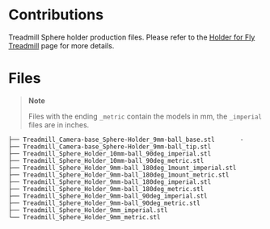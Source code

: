 # Contributions

Treadmill Sphere holder production files. Please refer to the [Holder for Fly Treadmill]({{site.baseurl}}/walking/sphere-holder) page for more details.


# Files

> __Note__
> 
> Files with the ending `_metric` contain the models in mm, the `_imperial` files are in inches.


```
├── Treadmill_Camera-base_Sphere-Holder_9mm-ball_base.stl       - 
├── Treadmill_Camera-base_Sphere-Holder_9mm-ball_tip.stl
├── Treadmill_Sphere_Holder_10mm-ball_90deg_imperial.stl
├── Treadmill_Sphere_Holder_10mm-ball_90deg_metric.stl
├── Treadmill_Sphere_Holder_9mm-ball_180deg_1mount_imperial.stl
├── Treadmill_Sphere_Holder_9mm-ball_180deg_1mount_metric.stl
├── Treadmill_Sphere_Holder_9mm-ball_180deg_imperial.stl
├── Treadmill_Sphere_Holder_9mm-ball_180deg_metric.stl
├── Treadmill_Sphere_Holder_9mm-ball_90deg_imperial.stl
├── Treadmill_Sphere_Holder_9mm-ball_90deg_metric.stl
├── Treadmill_Sphere_Holder_9mm_imperial.stl
└── Treadmill_Sphere_Holder_9mm_metric.stl
```